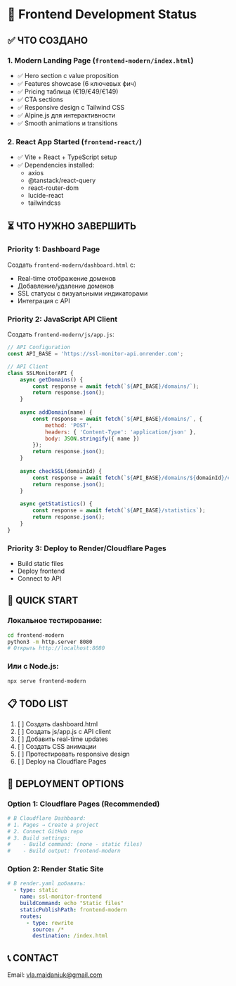 # 🎨 Frontend Development Status

## ✅ ЧТО СОЗДАНО

### 1. Modern Landing Page (`frontend-modern/index.html`)
- ✅ Hero section с value proposition
- ✅ Features showcase (6 ключевых фич)
- ✅ Pricing таблица (€19/€49/€149)
- ✅ CTA sections
- ✅ Responsive design с Tailwind CSS
- ✅ Alpine.js для интерактивности
- ✅ Smooth animations и transitions

### 2. React App Started (`frontend-react/`)
- ✅ Vite + React + TypeScript setup
- ✅ Dependencies installed:
  - axios
  - @tanstack/react-query  
  - react-router-dom
  - lucide-react
  - tailwindcss

## ⏳ ЧТО НУЖНО ЗАВЕРШИТЬ

### Priority 1: Dashboard Page
Создать `frontend-modern/dashboard.html` с:
- Real-time отображение доменов
- Добавление/удаление доменов
- SSL статусы с визуальными индикаторами
- Интеграция с API

### Priority 2: JavaScript API Client
Создать `frontend-modern/js/app.js`:
```javascript
// API Configuration
const API_BASE = 'https://ssl-monitor-api.onrender.com';

// API Client
class SSLMonitorAPI {
    async getDomains() {
        const response = await fetch(`${API_BASE}/domains/`);
        return response.json();
    }
    
    async addDomain(name) {
        const response = await fetch(`${API_BASE}/domains/`, {
            method: 'POST',
            headers: { 'Content-Type': 'application/json' },
            body: JSON.stringify({ name })
        });
        return response.json();
    }
    
    async checkSSL(domainId) {
        const response = await fetch(`${API_BASE}/domains/${domainId}/check`);
        return response.json();
    }
    
    async getStatistics() {
        const response = await fetch(`${API_BASE}/statistics`);
        return response.json();
    }
}
```

### Priority 3: Deploy to Render/Cloudflare Pages
- Build static files
- Deploy frontend
- Connect to API

## 🎯 QUICK START

### Локальное тестирование:
```bash
cd frontend-modern
python3 -m http.server 8080
# Открыть http://localhost:8080
```

### Или с Node.js:
```bash
npx serve frontend-modern
```

## 📋 TODO LIST

1. [ ] Создать dashboard.html
2. [ ] Создать js/app.js с API client
3. [ ] Добавить real-time updates
4. [ ] Создать CSS анимации
5. [ ] Протестировать responsive design
6. [ ] Deploy на Cloudflare Pages

## 🚀 DEPLOYMENT OPTIONS

### Option 1: Cloudflare Pages (Recommended)
```bash
# В Cloudflare Dashboard:
# 1. Pages → Create a project
# 2. Connect GitHub repo
# 3. Build settings:
#    - Build command: (none - static files)
#    - Build output: frontend-modern
```

### Option 2: Render Static Site
```yaml
# В render.yaml добавить:
  - type: static
    name: ssl-monitor-frontend
    buildCommand: echo "Static files"
    staticPublishPath: frontend-modern
    routes:
      - type: rewrite
        source: /*
        destination: /index.html
```

## 📞 CONTACT
Email: vla.maidaniuk@gmail.com


